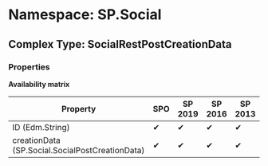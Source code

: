 # Namespace: SP.Social

## Complex Type: SocialRestPostCreationData

### Properties

**Availability matrix**

Property | SPO | SP 2019 | SP 2016 | SP 2013
----------|-----|---------|---------|--------
ID (Edm.String) | ✔ | ✔ | ✔ | ✔
creationData (SP.Social.SocialPostCreationData) | ✔ | ✔ | ✔ | ✔
